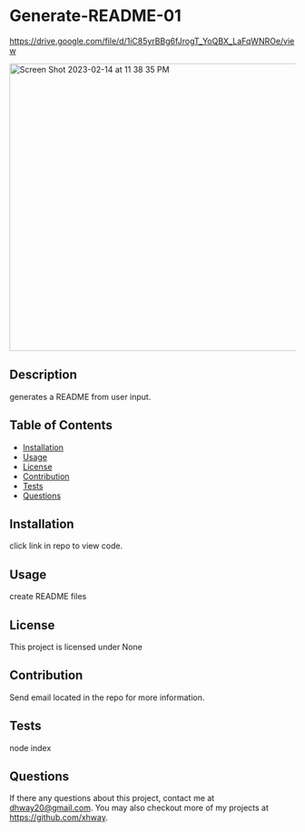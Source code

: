 # Generate-README-01

https://drive.google.com/file/d/1iC85yrBBg6fJrogT_YoQBX_LaFqWNROe/view

<img width="506" alt="Screen Shot 2023-02-14 at 11 38 35 PM" src="https://user-images.githubusercontent.com/118576289/218932274-eda50888-2b43-4b76-ab9a-121646936a92.png">

    
## Description

generates a README from user input.

## Table of Contents

* [Installation](#install)
* [Usage](#usage)
* [License](#license)
* [Contribution](#contributors)
* [Tests](#test)
* [Questions](#questions)

## Installation
click link in repo to view code.

## Usage
create README files

## License
This project is licensed under None

## Contribution
Send email located in the repo for more information.

## Tests
node index

## Questions
If there any questions about this project, contact me at dhway20@gmail.com. You may also checkout more of my projects at https://github.com/xhway.
    
